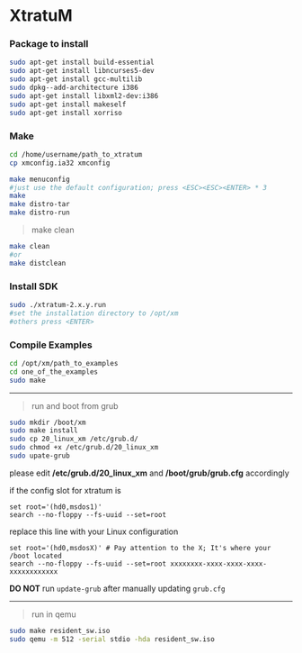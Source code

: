 # XtratuM


### Package to install

```sh
sudo apt-get install build-essential
sudo apt-get install libncurses5-dev
sudo apt-get install gcc-multilib
sudo dpkg--add-architecture i386
sudo apt-get install libxml2-dev:i386
sudo apt-get install makeself
sudo apt-get install xorriso
```

### Make

```sh
cd /home/username/path_to_xtratum
cp xmconfig.ia32 xmconfig
```

```sh
make menuconfig
#just use the default configuration; press <ESC><ESC><ENTER> * 3
make
make distro-tar
make distro-run
```

>   make clean

```sh
make clean
#or
make distclean
```

### Install SDK

```sh
sudo ./xtratum-2.x.y.run
#set the installation directory to /opt/xm
#others press <ENTER>
```

### Compile Examples

```sh
cd /opt/xm/path_to_examples
cd one_of_the_examples
sudo make
```

-------

>   run and boot from grub

```sh
sudo mkdir /boot/xm
sudo make install
sudo cp 20_linux_xm /etc/grub.d/
sudo chmod +x /etc/grub.d/20_linux_xm
sudo upate-grub
```

please edit **/etc/grub.d/20_linux_xm** and **/boot/grub/grub.cfg** accordingly

if the config slot for xtratum is

```
set root='(hd0,msdos1)'
search --no-floppy --fs-uuid --set=root
```

replace this line with your Linux configuration

```
set root='(hd0,msdosX)' # Pay attention to the X; It's where your /boot located
search --no-floppy --fs-uuid --set=root xxxxxxxx-xxxx-xxxx-xxxx-xxxxxxxxxxxx
```

**DO NOT** run ```update-grub``` after manually updating ```grub.cfg```

-------

>   run in qemu

```sh
sudo make resident_sw.iso
sudo qemu -m 512 -serial stdio -hda resident_sw.iso
```
